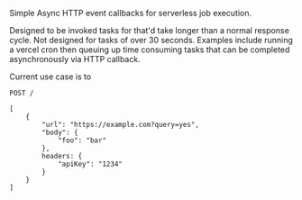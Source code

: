 Simple Async HTTP event callbacks for serverless job execution.

Designed to be invoked tasks for that'd take longer than a normal response cycle. Not designed for tasks of over 30 seconds.
Examples include running a vercel cron then queuing up time consuming tasks that can be completed asynchronously via HTTP callback.

Current use case is to

```
POST /

[
    {
        "url": "https://example.com?query=yes",
        "body": {
            "foo": "bar"
        },
        headers: {
            "apiKey": "1234"
        }
    }
]

```
